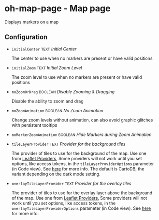 # oh-map-page - Map page

Displays markers on a map

## Configuration


- `initialCenter` <small>TEXT</small> _Initial Center_

  The center to use when no markers are present or have valid positions

- `initialZoom` <small>TEXT</small> _Initial Zoom Level_

  The zoom level to use when no markers are present or have valid positions

- `noZoomOrDrag` <small>BOOLEAN</small> _Disable Zooming & Dragging_

  Disable the ability to zoom and drag

- `noZoomAnimation` <small>BOOLEAN</small> _No Zoom Animation_

  Change zoom levels without animation, can also avoid graphic glitches with persistent tooltips

- `noMarkerZoomAnimation` <small>BOOLEAN</small> _Hide Markers during Zoom Animation_

- `tileLayerProvider` <small>TEXT</small> _Provider for the background tiles_

  The provider of tiles to use for the background of the map. Use one from <a class="external text-color-blue" target="_blank" href="http://leaflet-extras.github.io/leaflet-providers/preview/">Leaflet Providers</a>, Some providers will not work until you set options, like access tokens, in the <code>tileLayerProviderOptions</code> parameter (in Code view). See <a class="external text-color-blue" target="_blank" href="https://github.com/leaflet-extras/leaflet-providers#providers-requiring-registration">here</a> for more info. The default is CartoDB, the variant depending on the dark mode setting.

- `overlayTileLayerProvider` <small>TEXT</small> _Provider for the overlay tiles_

  The provider of tiles to use for the overlay layer above the background of the map. Use one from <a class="external text-color-blue" target="_blank" href="http://leaflet-extras.github.io/leaflet-providers/preview/">Leaflet Providers</a>, Some providers will not work until you set options, like access tokens, in the <code>overlayTileLayerProviderOptions</code> parameter (in Code view). See <a class="external text-color-blue" target="_blank" href="https://github.com/leaflet-extras/leaflet-providers#providers-requiring-registration">here</a> for more info. 


